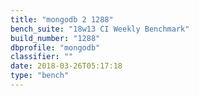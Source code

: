 ```yaml
---
title: "mongodb 2 1288"
bench_suite: "18w13 CI Weekly Benchmark"
build_number: "1288"
dbprofile: "mongodb"
classifier: ""
date: 2018-03-26T05:17:18
type: "bench"
---
```

